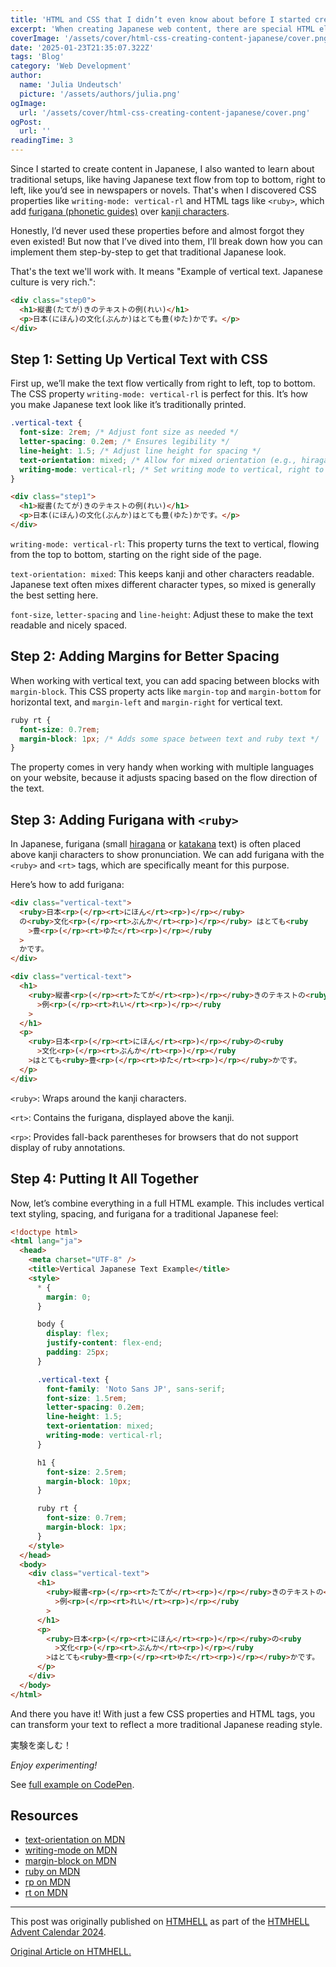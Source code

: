 ```yaml
---
title: 'HTML and CSS that I didn’t even know about before I started creating content in Japanese'
excerpt: 'When creating Japanese web content, there are special HTML elements for characters and bidirectional text that are often unknown but significantly improve the display and functionality, which we will now look at in more detail.'
coverImage: '/assets/cover/html-css-creating-content-japanese/cover.png'
date: '2025-01-23T21:35:07.322Z'
tags: 'Blog'
category: 'Web Development'
author:
  name: 'Julia Undeutsch'
  picture: '/assets/authors/julia.png'
ogImage:
  url: '/assets/cover/html-css-creating-content-japanese/cover.png'
ogPost:
  url: ''
readingTime: 3
---
```


Since I started to create content in Japanese, I also wanted to learn about traditional setups, like having Japanese text flow from top to bottom, right to left, like you’d see in newspapers or novels. That's when I discovered CSS properties like `writing-mode: vertical-rl` and HTML tags like `<ruby>`, which add [furigana (phonetic guides)](https://en.wikipedia.org/wiki/Furigana) over [kanji characters](https://en.wikipedia.org/wiki/Kanji).

Honestly, I’d never used these properties before and almost forgot they even existed! But now that I’ve dived into them, I’ll break down how you can implement them step-by-step to get that traditional Japanese look.

That's the text we'll work with. It means "Example of vertical text. Japanese culture is very rich.":

```html
<div class="step0">
  <h1>縦書(たてが)きのテキストの例(れい)</h1>
  <p>日本(にほん)の文化(ぶんか)はとても豊(ゆた)かです。</p>
</div>
```

## Step 1: Setting Up Vertical Text with CSS

First up, we’ll make the text flow vertically from right to left, top to bottom. The CSS property `writing-mode: vertical-rl` is perfect for this. It’s how you make Japanese text look like it’s traditionally printed.

```css
.vertical-text {
  font-size: 2rem; /* Adjust font size as needed */
  letter-spacing: 0.2em; /* Ensures legibility */
  line-height: 1.5; /* Adjust line height for spacing */
  text-orientation: mixed; /* Allow for mixed orientation (e.g., hiragana and kanji) */
  writing-mode: vertical-rl; /* Set writing mode to vertical, right to left */
}
```

```html
<div class="step1">
  <h1>縦書(たてが)きのテキストの例(れい)</h1>
  <p>日本(にほん)の文化(ぶんか)はとても豊(ゆた)かです。</p>
</div>
```

`writing-mode: vertical-rl`: This property turns the text to vertical, flowing from the top to bottom, starting on the right side of the page.

`text-orientation: mixed`: This keeps kanji and other characters readable. Japanese text often mixes different character types, so mixed is generally the best setting here.

`font-size`, `letter-spacing` and `line-height`: Adjust these to make the text readable and nicely spaced.

## Step 2: Adding Margins for Better Spacing

When working with vertical text, you can add spacing between blocks with `margin-block`. This CSS property acts like `margin-top` and `margin-bottom` for horizontal text, and `margin-left` and `margin-right` for vertical text.

```css
ruby rt {
  font-size: 0.7rem;
  margin-block: 1px; /* Adds some space between text and ruby text */
}
```

The property comes in very handy when working with multiple languages on your website, because it adjusts spacing based on the flow direction of the text.

## Step 3: Adding Furigana with `<ruby>`

In Japanese, furigana (small [hiragana](https://en.wikipedia.org/wiki/Hiragana) or [katakana](https://en.wikipedia.org/wiki/Katakana) text) is often placed above kanji characters to show pronunciation. We can add furigana with the `<ruby>` and `<rt>` tags, which are specifically meant for this purpose.

Here’s how to add furigana:

```html
<div class="vertical-text">
  <ruby>日本<rp>(</rp><rt>にほん</rt><rp>)</rp></ruby>
  の<ruby>文化<rp>(</rp><rt>ぶんか</rt><rp>)</rp></ruby> はとても<ruby
    >豊<rp>(</rp><rt>ゆた</rt><rp>)</rp></ruby
  >
  かです。
</div>
```

```html
<div class="vertical-text">
  <h1>
    <ruby>縦書<rp>(</rp><rt>たてが</rt><rp>)</rp></ruby>きのテキストの<ruby
      >例<rp>(</rp><rt>れい</rt><rp>)</rp></ruby
    >
  </h1>
  <p>
    <ruby>日本<rp>(</rp><rt>にほん</rt><rp>)</rp></ruby>の<ruby
      >文化<rp>(</rp><rt>ぶんか</rt><rp>)</rp></ruby
    >はとても<ruby>豊<rp>(</rp><rt>ゆた</rt><rp>)</rp></ruby>かです。
  </p>
</div>
```

`<ruby>`: Wraps around the kanji characters.

`<rt>`: Contains the furigana, displayed above the kanji.

`<rp>`: Provides fall-back parentheses for browsers that do not support display of ruby annotations.

## Step 4: Putting It All Together

Now, let’s combine everything in a full HTML example. This includes vertical text styling, spacing, and furigana for a traditional Japanese feel:

```html
<!doctype html>
<html lang="ja">
  <head>
    <meta charset="UTF-8" />
    <title>Vertical Japanese Text Example</title>
    <style>
      * {
        margin: 0;
      }

      body {
        display: flex;
        justify-content: flex-end;
        padding: 25px;
      }

      .vertical-text {
        font-family: 'Noto Sans JP', sans-serif;
        font-size: 1.5rem;
        letter-spacing: 0.2em;
        line-height: 1.5;
        text-orientation: mixed;
        writing-mode: vertical-rl;
      }

      h1 {
        font-size: 2.5rem;
        margin-block: 10px;
      }

      ruby rt {
        font-size: 0.7rem;
        margin-block: 1px;
      }
    </style>
  </head>
  <body>
    <div class="vertical-text">
      <h1>
        <ruby>縦書<rp>(</rp><rt>たてが</rt><rp>)</rp></ruby>きのテキストの<ruby
          >例<rp>(</rp><rt>れい</rt><rp>)</rp></ruby
        >
      </h1>
      <p>
        <ruby>日本<rp>(</rp><rt>にほん</rt><rp>)</rp></ruby>の<ruby
          >文化<rp>(</rp><rt>ぶんか</rt><rp>)</rp></ruby
        >はとても<ruby>豊<rp>(</rp><rt>ゆた</rt><rp>)</rp></ruby>かです。
      </p>
    </div>
  </body>
</html>
```

And there you have it! With just a few CSS properties and HTML tags, you can transform your text to reflect a more traditional Japanese reading style.

実験を楽しむ！

_Enjoy experimenting!_

See [full example on CodePen](https://codepen.io/YuriDevAT/pen/poMawje).

## Resources

- [text-orientation on MDN](https://developer.mozilla.org/en-US/docs/Web/CSS/text-orientation)
- [writing-mode on MDN](https://developer.mozilla.org/en-US/docs/Web/CSS/writing-mode)
- [margin-block on MDN](https://developer.mozilla.org/en-US/docs/Web/CSS/margin-block)
- [ruby on MDN](https://developer.mozilla.org/en-US/docs/Web/HTML/Element/ruby)
- [rp on MDN](https://developer.mozilla.org/en-US/docs/Web/HTML/Element/rp)
- [rt on MDN](https://developer.mozilla.org/en-US/docs/Web/HTML/Element/rt)

---

This post was originally published on [HTMHELL](https://www.htmhell.dev/adventcalendar/) as part of the [HTMHELL Advent Calendar 2024](https://www.htmhell.dev/adventcalendar/).

[Original Article on HTMHELL.](https://www.htmhell.dev/adventcalendar/2024/12/)
